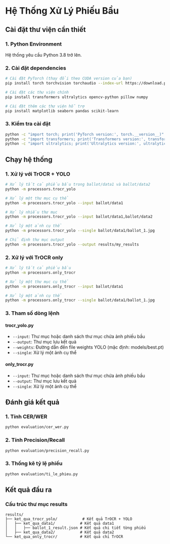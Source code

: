 # Hệ Thống Xử Lý Phiếu Bầu

## Cài đặt thư viện cần thiết

### 1. Python Environment

Hệ thống yêu cầu Python 3.8 trở lên.

### 2. Cài đặt dependencies

```bash
# Cài đặt PyTorch (thay đổi theo CUDA version của bạn)
pip install torch torchvision torchaudio --index-url https://download.pytorch.org/whl/cu118

# Cài đặt các thư viện chính
pip install transformers ultralytics opencv-python pillow numpy

# Cài đặt thêm các thư viện hỗ trợ
pip install matplotlib seaborn pandas scikit-learn
```

### 3. Kiểm tra cài đặt

```bash
python -c "import torch; print('PyTorch version:', torch.__version__)"
python -c "import transformers; print('Transformers version:', transformers.__version__)"
python -c "import ultralytics; print('Ultralytics version:', ultralytics.__version__)"
```

## Chạy hệ thống

### 1. Xử lý với TrOCR + YOLO 

```bash
# Xử lý tất cả phiếu bầu trong ballot/data1 và ballot/data2
python -m processors.trocr_yolo

# Xử lý một thư mục cụ thể
python -m processors.trocr_yolo --input ballot/data1

# Xử lý nhiều thư mục
python -m processors.trocr_yolo --input ballot/data1,ballot/data2

# Xử lý một ảnh cụ thể
python -m processors.trocr_yolo --single ballot/data1/ballot_1.jpg

# Chỉ định thư mục output
python -m processors.trocr_yolo --output results/my_results
```

### 2. Xử lý với TrOCR only

```bash
# Xử lý tất cả phiếu bầu
python -m processors.only_trocr

# Xử lý một thư mục cụ thể
python -m processors.only_trocr --input ballot/data1

# Xử lý một ảnh cụ thể
python -m processors.only_trocr --single ballot/data1/ballot_1.jpg
```

### 3. Tham số dòng lệnh

#### trocr_yolo.py

- `--input`: Thư mục hoặc danh sách thư mục chứa ảnh phiếu bầu
- `--output`: Thư mục lưu kết quả
- `--weights`: Đường dẫn đến file weights YOLO (mặc định: models/best.pt)
- `--single`: Xử lý một ảnh cụ thể

#### only_trocr.py

- `--input`: Thư mục hoặc danh sách thư mục chứa ảnh phiếu bầu
- `--output`: Thư mục lưu kết quả
- `--single`: Xử lý một ảnh cụ thể

## Đánh giá kết quả

### 1. Tính CER/WER

```bash
python evaluation/cer_wer.py
```

### 2. Tính Precision/Recall

```bash
python evaluation/precision_recall.py
```

### 3. Thống kê tỷ lệ phiếu

```bash
python evaluation/ti_le_phieu.py
```

## Kết quả đầu ra

### Cấu trúc thư mục results

```
results/
├── ket_qua_trocr_yolo/           # Kết quả TrOCR + YOLO
│   ├── ket_qua_data1/           # Kết quả data1
│   │   ├── ballot_1_result.json # Kết quả chi tiết từng phiếu
│   ├── ket_qua_data2/           # Kết quả data2
└── ket_qua_only_trocr/          # Kết quả chỉ TrOCR
```